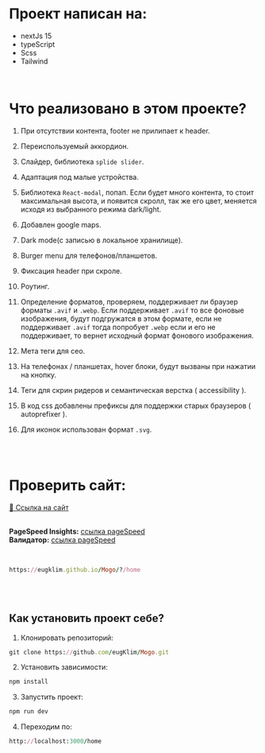 # Проект написан на:

- nextJs 15
- typeScript
- Scss
- Tailwind

<br>

# Что реализовано в этом проекте?

1. При отсутствии контента, footer не прилипает к header.

2. Переиспользуемый аккордион.

3. Слайдер, библиотека `splide slider`.

4. Адаптация под малые устройства.

5. Библиотека `React-modal`, попап. Если будет много контента, то стоит максимальная высота, и появится скролл, так же его цвет, меняется исходя из выбранного режима dark/light.

6. Добавлен google maps.

7. Dark mode(с записью в локальное хранилище).

8. Burger menu для телефонов/планшетов.

9. Фиксация header при скроле.

10. Роутинг.

11. Определение форматов, проверяем, поддерживает ли браузер форматы `.avif` и `.webp`. Если поддерживает `.avif` то все фоновые изображения, будут подгружатся в этом формате, если не поддерживает `.avif` тогда попробует `.webp` если и его не поддерживает, то вернет исходный формат фонового изображения.

12. Мета теги для сео.

13. На телефонах / планшетах, hover блоки, будут вызваны при нажатии на кнопку.

14. Теги для скрин ридеров и семантическая верстка ( accessibility ).

15. В код css добавлены префиксы для поддержки старых браузеров ( autoprefixer ).

16. Для иконок использован формат `.svg`.

<br>

<br>

# Проверить сайт:

[🔗 Ссылка на сайт](https://eugklim.github.io/Mogo/?/home) <br> <br>

**PageSpeed Insights:** [ссылка pageSpeed](https://pagespeed.web.dev/?hl=ru)
<br>
**Валидатор:** [ссылка pageSpeed](https://validator.w3.org/)

<br>

```ruby
https://eugklim.github.io/Mogo/?/home
```

<br>

<br>

## Как установить проект себе?

1. Клонировать репозиторий:

```ruby
git clone https://github.com/eugKlim/Mogo.git
```

2. Установить зависимости:

```ruby
npm install
```

3. Запустить проект:

```ruby
npm run dev
```

4. Переходим по:

```ruby
http://localhost:3000/home
```
